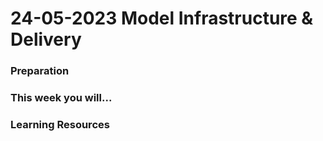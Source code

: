 # 24-05-2023 Model Infrastructure & Delivery

### Preparation

### This week you will...

### Learning Resources

